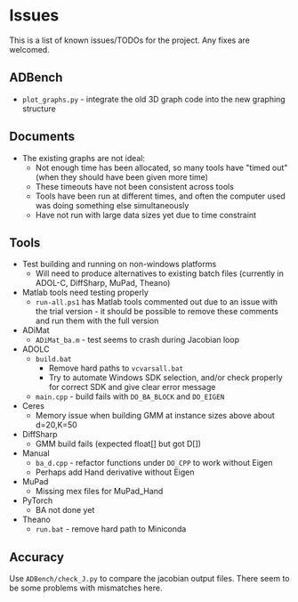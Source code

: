 # Issues

This is a list of known issues/TODOs for the project. Any fixes are welcomed.


## ADBench

- `plot_graphs.py` - integrate the old 3D graph code into the new graphing structure


## Documents

- The existing graphs are not ideal:
    - Not enough time has been allocated, so many tools have "timed out" (when they should have been given more time)
    - These timeouts have not been consistent across tools
    - Tools have been run at different times, and often the computer used was doing something else simultaneously
    - Have not run with large data sizes yet due to time constraint


## Tools

- Test building and running on non-windows platforms
    - Will need to produce alternatives to existing batch files (currently in ADOL-C, DiffSharp, MuPad, Theano)
- Matlab tools need testing properly
    - `run-all.ps1` has Matlab tools commented out due to an issue with the trial version - it should be possible to remove these comments and run them with the full version
- ADiMat
    - `ADiMat_ba.m` - test seems to crash during Jacobian loop
- ADOLC
    - `build.bat`
        - Remove hard paths to `vcvarsall.bat`
        - Try to automate Windows SDK selection, and/or check properly for correct SDK and give clear error message
    - `main.cpp` - build fails with `DO_BA_BLOCK` and `DO_EIGEN`
- Ceres
    - Memory issue when building GMM at instance sizes above about d=20,K=50
- DiffSharp
    - GMM build fails (expected float[] but got D[])
- Manual
    - `ba_d.cpp` - refactor functions under `DO_CPP` to work without Eigen
    - Perhaps add Hand derivative without Eigen
- MuPad
    - Missing mex files for MuPad_Hand
- PyTorch
    - BA not done yet
- Theano
    - `run.bat` - remove hard path to Miniconda


## Accuracy

Use `ADBench/check_J.py` to compare the jacobian output files. There seem to be some problems with mismatches here.
